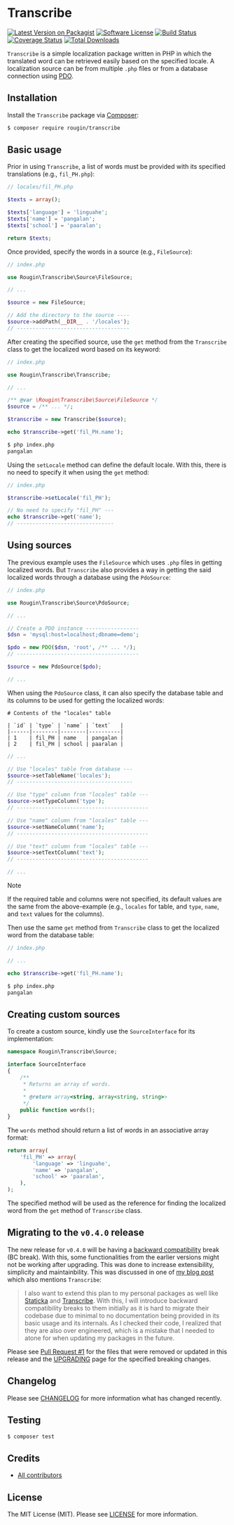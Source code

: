 # Transcribe

[![Latest Version on Packagist][ico-version]][link-packagist]
[![Software License][ico-license]][link-license]
[![Build Status][ico-build]][link-build]
[![Coverage Status][ico-coverage]][link-coverage]
[![Total Downloads][ico-downloads]][link-downloads]

`Transcribe` is a simple localization package written in PHP in which the translated word can be retrieved easily based on the specified locale. A localization source can be from multiple `.php` files or from a database connection using [PDO](https://www.php.net/manual/en/intro.pdo.php).

## Installation

Install the `Transcribe` package via [Composer](https://getcomposer.org/):

``` bash
$ composer require rougin/transcribe
```

## Basic usage

Prior in using `Transcribe`, a list of words must be provided with its specified translations (e.g., `fil_PH.php`):

``` php
// locales/fil_PH.php

$texts = array();

$texts['language'] = 'linguahe';
$texts['name'] = 'pangalan';
$texts['school'] = 'paaralan';

return $texts;
```

Once provided, specify the words in a source (e.g., `FileSource`):

``` php
// index.php

use Rougin\Transcribe\Source\FileSource;

// ...

$source = new FileSource;

// Add the directory to the source ----
$source->addPath(__DIR__ . '/locales');
// ------------------------------------
```

After creating the specified source, use the `get` method from the `Transcribe` class to get the localized word based on its keyword:

``` php
// index.php

use Rougin\Transcribe\Transcribe;

// ...

/** @var \Rougin\Transcribe\Source\FileSource */
$source = /** ... */;

$transcribe = new Transcribe($source);

echo $transcribe->get('fil_PH.name');
```

``` bash
$ php index.php
pangalan
```

Using the `setLocale` method can define the default locale. With this, there is no need to specify it when using the `get` method:

``` php
// index.php

$transcribe->setLocale('fil_PH');

// No need to specify "fil_PH" ---
echo $transcribe->get('name');
// -------------------------------
```

## Using sources

The previous example uses the `FileSource` which uses `.php` files in getting localized words. But `Transcribe` also provides a way in getting the said localized words through a database using the `PdoSource`:

``` php
// index.php

use Rougin\Transcribe\Source\PdoSource;

// ...

// Create a PDO instance -----------------
$dsn = 'mysql:host=localhost;dbname=demo';

$pdo = new PDO($dsn, 'root', /** ... */);
// ---------------------------------------

$source = new PdoSource($pdo);

// ...
```

When using the `PdoSource` class, it can also specify the database table and its columns to be used for getting the localized words:

```
# Contents of the "locales" table

| `id` | `type` | `name` | `text`   |
|------|--------|--------|----------|
| 1    | fil_PH | name   | pangalan |
| 2    | fil_PH | school | paaralan |
```

``` php
// ...

// Use "locales" table from database ---
$source->setTableName('locales');
// -------------------------------------

// Use "type" column from "locales" table ---
$source->setTypeColumn('type');
// ------------------------------------------

// Use "name" column from "locales" table ---
$source->setNameColumn('name');
// ------------------------------------------

// Use "text" column from "locales" table ---
$source->setTextColumn('text');
// ------------------------------------------

// ...
```

> [!NOTE]
> If the required table and columns were not specified, its default values are the same from the above-example (e.g., `locales` for table, and `type`, `name`, and `text` values for the columns).

Then use the same `get` method from `Transcribe` class to get the localized word from the database table:

``` php
// index.php

// ...

echo $transcribe->get('fil_PH.name');
```

``` bash
$ php index.php
pangalan
```

## Creating custom sources

To create a custom source, kindly use the `SourceInterface` for its implementation:

``` php
namespace Rougin\Transcribe\Source;

interface SourceInterface
{
    /**
     * Returns an array of words.
     *
     * @return array<string, array<string, string>>
     */
    public function words();
}
```

The `words` method should return a list of words in an associative array format:

``` php
return array(
    'fil_PH' => array(
        'language' => 'linguahe',
        'name' => 'pangalan',
        'school' => 'paaralan',
    ),
);
```

The specified method will be used as the reference for finding the localized word from the `get` method of `Transcribe` class.

## Migrating to the `v0.4.0` release

The new release for `v0.4.0` will be having a [backward compatibility](https://en.wikipedia.org/wiki/Backward_compatibility) break (BC break). With this, some functionalities from the earlier versions might not be working after upgrading. This was done to increase extensibility, simplicity and maintainbility. This was discussed in one of [my blog post](https://roug.in/hello-world-again/) which also mentions `Transcribe`:

> I also want to extend this plan to my personal packages as well like [Staticka](https://github.com/staticka/staticka) and [Transcribe](https://github.com/rougin/transcribe). With this, I will introduce backward compatibility breaks to them initially as it is hard to migrate their codebase due to minimal to no documentation being provided in its basic usage and its internals. As I checked their code, I realized that they are also over engineered, which is a mistake that I needed to atone for when updating my packages in the future.

Please see [Pull Request #1](https://github.com/rougin/transcribe/pull/1) for the files that were removed or updated in this release and the [UPGRADING][link-upgrading] page for the specified breaking changes.

## Changelog

Please see [CHANGELOG][link-changelog] for more information what has changed recently.

## Testing

``` bash
$ composer test
```

## Credits

- [All contributors][link-contributors]

## License

The MIT License (MIT). Please see [LICENSE][link-license] for more information.

[ico-build]: https://img.shields.io/github/actions/workflow/status/rougin/transcribe/build.yml?style=flat-square
[ico-coverage]: https://img.shields.io/codecov/c/github/rougin/transcribe?style=flat-square
[ico-downloads]: https://img.shields.io/packagist/dt/rougin/transcribe.svg?style=flat-square
[ico-license]: https://img.shields.io/badge/license-MIT-brightgreen.svg?style=flat-square
[ico-version]: https://img.shields.io/packagist/v/rougin/transcribe.svg?style=flat-square

[link-build]: https://github.com/rougin/transcribe/actions
[link-changelog]: https://github.com/rougin/transcribe/blob/master/CHANGELOG.md
[link-contributors]: https://github.com/rougin/transcribe/contributors
[link-coverage]: https://app.codecov.io/gh/rougin/transcribe
[link-downloads]: https://packagist.org/packages/rougin/transcribe
[link-license]: https://github.com/rougin/transcribe/blob/master/LICENSE.md
[link-packagist]: https://packagist.org/packages/rougin/transcribe
[link-upgrading]: https://github.com/rougin/transcribe/blob/master/UPGRADING.md